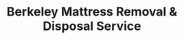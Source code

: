 ---
layout: location.njk
title: Berkeley Mattress Removal & Disposal Service
description: Professional mattress removal in Berkeley, California. Next-day pickup  Licensed, insured, and eco-friendly. Serving UC Berkeley area and surrounding neighborhoods.
permalink: /mattress-removal/california/san-francisco/berkeley/
city: Berkeley
state: California
stateSlug: california
parentMetro: San Francisco
tier: 3
coordinates:
  lat: 37.8715
  lng: -122.2730
pricing:
  startingPrice: 125
  single: 125
  queen: 155
  king: 180
  boxSpring: 30
pageContent:
  heroDescription: "Professional mattress removal serving Berkeley, California.  for next-day pickup. We handle UC Berkeley student housing, apartments, and family homes with full environmental compliance."
  aboutService: "Berkeley's trusted mattress removal service for over a decade, serving the home of UC Berkeley with expert pickup throughout the city's diverse neighborhoods. From student apartments near campus to family homes in the Berkeley Hills, we navigate the city's narrow residential streets and provide eco-friendly disposal that aligns with Berkeley's progressive environmental values. Our Berkeley team understands the unique needs of this university town - from coordinating around academic schedules to handling moves in and out of student housing. We work with local waste management providers and California's Mattress Stewardship Program to ensure responsible recycling at Bay Area facilities."
  serviceAreasIntro: "We serve all Berkeley neighborhoods, from the bustling campus area to quiet residential hills:"
  regulationsCompliance: "Our service meets all Alameda County and California environmental requirements, including proper preparation and documentation under the state's Mattress Stewardship Program."
  environmentalImpact: "Berkeley residents value environmental responsibility, and our mattress recycling supports those community values. Through partnerships with Bay Area recycling facilities, we've kept thousands of mattresses from regional landfills. Materials are processed locally when possible, recovering steel springs, foam, fabric, and wood while reducing transportation impact. Each Berkeley pickup contributes to California's circular economy goals and supports the city's commitment to waste reduction."
  howItWorksScheduling: "Next-day pickup available throughout Berkeley, including coordination with student housing schedules and UC Berkeley move-out periods."
  howItWorksService: "Our experienced team handles removal from any location on your property, whether that's a campus-adjacent apartment or hillside home, with all required preparation for compliant disposal."
  howItWorksDisposal: "Your mattress is processed through certified Bay Area recycling facilities under California's Mattress Stewardship Program for maximum material recovery."
  sidebarStats:
    mattressesRemoved: "1,847"
neighborhoods: [
  {
    "name": "UC Berkeley Campus Area",
    "zipCodes": ["94720"]
  },
  {
    "name": "Downtown Berkeley", 
    "zipCodes": ["94704"]
  },
  {
    "name": "South Berkeley",
    "zipCodes": ["94703"]
  },
  {
    "name": "North Berkeley",
    "zipCodes": ["94709"]
  },
  {
    "name": "West Berkeley",
    "zipCodes": ["94710"]
  },
  {
    "name": "Berkeley Hills",
    "zipCodes": ["94705"]
  },
  {
    "name": "Elmwood District",
    "zipCodes": ["94705"]
  },
  {
    "name": "Claremont District",
    "zipCodes": ["94705"]
  },
  {
    "name": "Thousand Oaks",
    "zipCodes": ["94707"]
  },
  {
    "name": "Northbrae",
    "zipCodes": ["94708"]
  },
  {
    "name": "Rockridge Border",
    "zipCodes": ["94705"]
  },
  {
    "name": "Gourmet Ghetto",
    "zipCodes": ["94709"]
  },
  {
    "name": "Fourth Street District",
    "zipCodes": ["94710"]
  },
  {
    "name": "Lorin District",
    "zipCodes": ["94703"]
  },
  {
    "name": "South Campus",
    "zipCodes": ["94704"]
  }
]
zipCodes: [
  "94703", "94704", "94705", "94707", "94708", "94709", "94710", "94720"
]
recyclingPartners: [
  "Alameda County Waste Management Authority",
  "Bay Area Mattress Recycling Facilities",
  "California Mattress Stewardship Program Partners"
]
localRegulations: "Berkeley follows Alameda County waste management guidelines for bulky item disposal. Mattresses cannot be placed with regular garbage and must be scheduled for pickup through Republic Services or taken to approved drop-off locations. Private recycling services like ours provide more flexible scheduling and faster next-day pickup options while ensuring full compliance with California environmental regulations."
nearbyCities: [
  {
    "name": "Oakland",
    "slug": "oakland",
    "distance": 6,
    "isSuburb": true
  },
  {
    "name": "Alameda",
    "slug": "alameda",
    "distance": 10,
    "isSuburb": true
  },
  {
    "name": "Richmond",
    "slug": "richmond",
    "distance": 9,
    "isSuburb": true
  },
  {
    "name": "San Rafael",
    "slug": "san-rafael",
    "distance": 15,
    "isSuburb": true
  },
  {
    "name": "Walnut Creek",
    "slug": "walnut-creek",
    "distance": 18,
    "isSuburb": true
  }
]
reviews:
  count: 127
  featured: [
    {
      "text": "Moving out of my grad student apartment near campus and needed mattress pickup ASAP. These guys were super flexible with timing and worked around my crazy schedule. They even navigated the narrow stairwell in my old building without any issues. Fair pricing and they actually showed up when promised.",
      "author": "Sarah K.",
      "neighborhood": "South Campus"
    },
    {
      "text": "Just renovated our Berkeley Hills home and had two old mattresses to get rid of. The team handled the steep driveway and tight turns perfectly. Professional service and they were careful about not damaging our landscaping. Would definitely use them again.",
      "author": "Robert M.",
      "neighborhood": "Berkeley Hills"
    },
    {
      "text": "Our West Berkeley loft conversion meant getting an old king mattress down from a tricky upstairs bedroom. The crew came prepared with the right equipment and made it look easy. Great communication throughout the process and competitive pricing.",
      "author": "Elena V.",
      "neighborhood": "West Berkeley"
    }
  ]
faqs: [
  {
    "question": "Do you coordinate with UC Berkeley student housing for move-out pickups?",
    "answer": "Yes, we work regularly with students during move-out periods, especially at the end of semesters. We understand the timing pressures around academic schedules and can often accommodate same-day requests during peak moving periods."
  },
  {
    "question": "How do you handle pickup from Berkeley Hills homes with steep driveways?",
    "answer": "Our Berkeley team is experienced with the city's hillside geography. We come equipped with appropriate vehicles and equipment for steep driveways and narrow residential streets common in areas like the Claremont and Elmwood districts."
  },
  {
    "question": "Can you remove mattresses from older apartment buildings near campus?",
    "answer": "Absolutely. Many of Berkeley's older buildings near UC Berkeley have narrow staircases and tight corners. Our team has extensive experience navigating these older structures and comes prepared with the right equipment for safe removal."
  },
  {
    "question": "What's your typical response time in Berkeley?",
    "answer": "We offer next-day pickup throughout Berkeley, including weekends. During busy periods like student move-out times, we may have same-day availability depending on our schedule."
  },
  {
    "question": "Do you service both student housing and family homes?",
    "answer": "Yes, we serve all types of properties in Berkeley - from student apartments and co-ops near campus to single-family homes throughout the hills and flatlands. Our service adapts to the specific needs of each property type."
  },
  {
    "question": "How do Berkeley's waste regulations affect mattress disposal?",
    "answer": "Berkeley follows Alameda County guidelines requiring proper disposal through licensed haulers or approved facilities. We handle all compliance requirements, including participation in California's Mattress Stewardship Program for responsible recycling."
  },
  {
    "question": "Is there additional cost for pickup from upper floors?",
    "answer": "Our standard pricing covers removal from anywhere on your property, including upper floors and basement levels. The only additional fee would be for flights of stairs beyond the third floor ($10 per additional flight)."
  },
  {
    "question": "What happens to mattresses after pickup in Berkeley?",
    "answer": "Your mattress is processed through certified Bay Area recycling facilities participating in California's Mattress Stewardship Program. Approximately 80% of materials are recovered, including steel springs, foam, fabric, and wood components."
  }
]
---